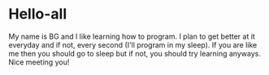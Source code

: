 # Hello-all

My name is BG and I like learning how to program. I plan to get better at it everyday and if not, every second (I'll program in my sleep). If you are like me then you should go to sleep but if not, you should try learning anyways. Nice meeting you!
